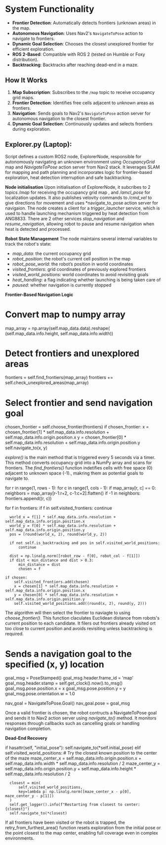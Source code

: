 # System Functionality

- **Frontier Detection**: Automatically detects frontiers (unknown areas) in the map.
- **Autonomous Navigation**: Uses Nav2's `NavigateToPose` action to navigate to frontiers.
- **Dynamic Goal Selection**: Chooses the closest unexplored frontier for efficient exploration.
- **ROS 2-Based**: Compatible with ROS 2 (tested on Humble or Foxy distribution).
- **Backtracking**: Backtracks after reaching dead-end in a maze.

## How It Works

1. **Map Subscription**: Subscribes to the `/map` topic to receive occupancy grid maps.
2. **Frontier Detection**: Identifies free cells adjacent to unknown areas as frontiers.
3. **Navigation**: Sends goals to Nav2's `NavigateToPose` action server for autonomous navigation to the closest frontier.
4. **Dynamic Goal Selection**: Continuously updates and selects frontiers during exploration.

## Explorer.py (Laptop):

Script defines a custom ROS2 node, ExplorerNode, responsible for autonomously navigating an unknown environment using *OccupancyGrid* map and *NavigateToPose* action server from Nav2 stack. 
It leverages SLAM for mapping and path planning and incorporates logic for frontier-based exploration, heat detection interruption and safe backtracking.

**Node initialisation**
Upon initialisation of ExplorerNode, it subcribes to 2 topics */map* for receiving the occupancy grid map , and */amcl_pose* for localization updates. It also publishes velovity commands to 
*/cmd_vel* to give directions for  movement and uses *navigate_to_pose action server for navigaion.
The node creates a client for a *trigger_launcher* service, which is used to handle launching mechanism triggered by heat detection from ANG8833. There are 2 other services *stop_navigation* 
and *resume_navigation*, allowing robot to pause and resume navigation when heat is detected and processed. 

**Robot State Management**
The node maintains several internal variables to track the robot's state:

- *map_data*: the current occupancy grid
- *robot_position*: the robot's current cell position in the map
- *robot_pose_world*: the robot’s position in world coordinates
- *visited_frontiers*: grid coordinates of previously explored frontiers
- *visited_world_positions*: world coordinates to avoid revisiting goals
- *heat_handling*: a flag indicating whether launching is being taken care of
- *paused*: whether navigation is currently stopped

**Frontier-Based Navigation Logic**
  
  # Convert map to numpy array
  map_array = np.array(self.map_data.data).reshape(
      (self.map_data.info.height, self.map_data.info.width))
  
  # Detect frontiers and unexplored areas
  frontiers = self.find_frontiers(map_array)
  frontiers += self.check_unexplored_areas(map_array)
  
  # Select frontier and send navigation goal
  chosen_frontier = self.choose_frontier(frontiers)
  if chosen_frontier:
      x = chosen_frontier[1] * self.map_data.info.resolution + self.map_data.info.origin.position.x
      y = chosen_frontier[0] * self.map_data.info.resolution + self.map_data.info.origin.position.y
      self.navigate_to(x, y)

*explore()* is the main method that is triggered every 5 seconds via a timer. This method converts occupancy grid into a NumPy array and scans for frontiers. The *find_frontiers()* 
function indetifies cells with free space (0) adjacent to unknown space (-1)., makring them as potential goals to navigate to.
  
  for r in range(1, rows - 1):
      for c in range(1, cols - 1):
          if map_array[r, c] == 0:
              neighbors = map_array[r-1:r+2, c-1:c+2].flatten()
              if -1 in neighbors:
                  frontiers.append((r, c))

  for f in frontiers:
      if f in self.visited_frontiers:
          continue
  
      world_x = f[1] * self.map_data.info.resolution + self.map_data.info.origin.position.x
      world_y = f[0] * self.map_data.info.resolution + self.map_data.info.origin.position.y
      pos = (round(world_x, 2), round(world_y, 2))
  
      if not self.is_backtracking and pos in self.visited_world_positions:
          continue
  
      dist = np.linalg.norm([robot_row - f[0], robot_col - f[1]])
      if dist < min_distance and dist > 0.3:
          min_distance = dist
          chosen = f
  
    if chosen:
        self.visited_frontiers.add(chosen)
        x = chosen[1] * self.map_data.info.resolution + self.map_data.info.origin.position.x
        y = chosen[0] * self.map_data.info.resolution + self.map_data.info.origin.position.y
        self.visited_world_positions.add((round(x, 2), round(y, 2)))
  
The algorithm will then select the frontier to naviagte to using *choose_frontier()*. This function claculates Euclidean distance from robots's current position to each candidate. 
It filers out frontiers already visited ort too close to current position and avoids revisiting unless backtracking is required.

  # Sends a navigation goal to the specified (x, y) location
  goal_msg = PoseStamped()
  goal_msg.header.frame_id = 'map'
  goal_msg.header.stamp = self.get_clock().now().to_msg()
  goal_msg.pose.position.x = x
  goal_msg.pose.position.y = y
  goal_msg.pose.orientation.w = 1.0
  
  nav_goal = NavigateToPose.Goal()
  nav_goal.pose = goal_msg
  
Once a valid frontier is chosen, the robot contructs a NavigateToPose goal and sends it to Nav2 action server using *navigate_to()* method. It monitors responses through 
callbacks such as cancelling goals or handling navigation completion.

**Dead-End Recovery**

  if hasattr(self, "initial_pose"):
      self.navigate_to(*self.initial_pose)
      elif self.visited_world_positions:
      # Try the closest known position to the center of the maze
      maze_center_x = self.map_data.info.origin.position.x + self.map_data.info.width * self.map_data.info.resolution / 2
      maze_center_y = self.map_data.info.origin.position.y + self.map_data.info.height * self.map_data.info.resolution / 2
      
      closest = min(
          self.visited_world_positions,
          key=lambda p: np.linalg.norm([maze_center_x - p[0], maze_center_y - p[1]])
      )
      self.get_logger().info(f"Restarting from closest to center: {closest}")
      self.navigate_to(*closest)

If all frontiers have been visited or the robot is trapped, the retry_from_furthest_area() function resets exploration from the initial pose or the point closest to the map center, enabling full coverage even in complex environments.
